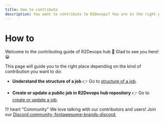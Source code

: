 ```yaml
---
title: How to contribute   
description: You want to contribute to R2Devops? You are in the right place! Find out easily where to go regarding the type of contribution you want to make, and help to develop this platform.
---
```


# How to

Welcome to the contributing guide of R2Devops hub 🥳 Glad to see you here! 😀

This page will guide you to the right place depending on the kind of contribution you want to do:

* **Understand the structure of a job** 👉 Go to [structure of a
  job](/job-structure/).
<!-- * **Suggest a feature, a new job or report a bug** 👉 [Create an
  issue](/create-issue/) -->
* **Create or update a public job in R2Devops hub repository** 👉 Go to [create or
  update a job](/create-update-job/).

  
!!! heart "Community"
    We love talking with our contributors and users! Join our
    [Discord community :fontawesome-brands-discord:](https://discord.r2devops.io/?utm_medium=website&utm_source=r2devops)
